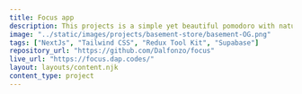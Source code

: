 ```yaml
---
title: Focus app
description: This projects is a simple yet beautiful pomodoro with nature background sounds. It combines two of my most used apps for when I have troubles focusing on a task.
image: "../static/images/projects/basement-store/basement-OG.png"
tags: ["NextJs", "Tailwind CSS", "Redux Tool Kit", "Supabase"]
repository_url: "https://github.com/Dalfonzo/focus"
live_url: "https://focus.dap.codes/"
layout: layouts/content.njk
content_type: project
---
```

